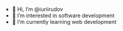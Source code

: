 - 👋 Hi, I’m @iuriirudov
- 👀 I’m interested in software development
- 🌱 I’m currently learning web development

<!---
iuriirudov/iuriirudov is a ✨ special ✨ repository because its `README.md` (this file) appears on your GitHub profile.
You can click the Preview link to take a look at your changes.
--->
